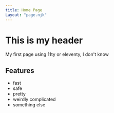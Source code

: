 ```yaml
---
title: Home Page
Layout: "page.njk"
---
```


# This is my header

My first page using 11ty or eleventy, I don't know

## Features

- fast
- safe
- pretty
- weirdly complicated
- something else
